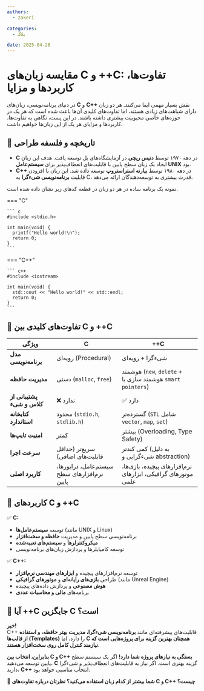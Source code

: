 ```yaml
---
authors:
  - zakeri

categories:
  - بلاگ

date: 2025-04-28
---
```



# مقایسه زبان‌های C و ++C: تفاوت‌ها، کاربردها و مزایا  

در دنیای برنامه‌نویسی، زبان‌های **C** و **C++** نقش بسیار مهمی ایفا می‌کنند. هر دو زبان دارای شباهت‌های زیادی هستند، اما تفاوت‌های کلیدی آن‌ها باعث شده است که هر یک در حوزه‌های خاصی محبوبیت بیشتری داشته باشند. در این پست، نگاهی به تفاوت‌ها، کاربردها و مزایای هر یک از این زبان‌ها خواهیم داشت.  


<!-- more -->


## 🔹 تاریخچه و فلسفه طراحی  

- **C** در دهه ۱۹۷۰ توسط **دنیس ریچی** در آزمایشگاه‌های بل توسعه یافت. هدف این زبان ایجاد یک زبان سطح پایین با قابلیت‌های انعطاف‌پذیر برای **سیستم‌عامل UNIX** بود.  
- **C++** در دهه ۱۹۸۰ توسط **بیارنه استراستروپ** توسعه داده شد. این زبان با افزودن قابلیت **برنامه‌نویسی شیء‌گرا** به C، قدرت بیشتری به توسعه‌دهندگان ارائه می‌دهد.  

نمونه یک برنامه ساده در هر دو زبان در قطعه کدهای زیر نشان داده شده است.

=== "C"

    ``` c
    #include <stdio.h>

    int main(void) {
      printf("Hello world!\n");
      return 0;
    }
    ```

=== "C++"

    ``` c++
    #include <iostream>

    int main(void) {
      std::cout << "Hello world!" << std::endl;
      return 0;
    }
    ```

## 🔹 تفاوت‌های کلیدی بین C و ++C  

| ویژگی  | C  | ++C  |
|---|---|---|
| **مدل برنامه‌نویسی** | رویه‌ای (Procedural) | شیء‌گرا + رویه‌ای |
| **مدیریت حافظه** | دستی (`malloc`, `free`) | هوشمند (`new`, `delete` + هوشمند سازی با `smart pointers`) |
| **پشتیبانی از کلاس و شیء** | ❌ ندارد | ✅ دارد |
| **کتابخانه استاندارد** | محدود (`stdio.h`, `stdlib.h`) | گسترده‌تر (`STL` شامل `vector`, `map`, `set`) |
| **امنیت تایپ‌ها** | کمتر | بیشتر (Overloading, Type Safety) |
| **سرعت اجرا** | سریع‌تر (حداقل قابلیت‌های اضافی) | کمی کندتر (به دلیل شیء‌گرایی و abstraction) |
| **کاربرد اصلی** | سیستم‌عامل، درایورها، نرم‌افزارهای سطح پایین | نرم‌افزارهای پیچیده، بازی‌ها، موتورهای گرافیکی، ابزارهای علمی |

## 🔹 کاربردهای C و ++C  

✅ **C:**  
- توسعه **سیستم‌عامل‌ها** (مانند UNIX و Linux)  
- برنامه‌نویسی سطح پایین و مدیریت **حافظه و سخت‌افزار**  
- **میکروکنترلرها** و **سیستم‌های تعبیه‌شده**  
- توسعه کامپایلرها و پردازش زبان‌های برنامه‌نویسی  

✅ **C++:**  
- توسعه نرم‌افزارهای پیچیده و **ابزارهای مهندسی نرم‌افزار**  
- طراحی **بازی‌های رایانه‌ای** و **موتورهای گرافیکی** (مانند Unreal Engine)  
- **هوش مصنوعی** و پردازش داده‌های پیچیده  
- برنامه‌های **مالی و محاسبات عددی**  

## 🔹 آیا ++C جایگزین C است؟  

**خیر!**  
C++ قابلیت‌های پیشرفته‌ای مانند **برنامه‌نویسی شیء‌گرا، مدیریت بهتر حافظه، و استفاده از قالب‌ها (Templates)** را دارد، اما **C همچنان بهترین گزینه برای پروژه‌هایی است که نیازمند کنترل کامل روی سخت‌افزار هستند**.  

**بنابراین، انتخاب بین C و C++ بستگی به نیازهای پروژه شما دارد!** اگر یک سیستم سطح پایین توسعه می‌دهید، **C** گزینه بهتری است. اگر نیاز به قابلیت‌های انعطاف‌پذیر و شیء‌گرا دارید، **C++** انتخاب مناسبی خواهد بود.  

📌 **شما بیشتر از کدام زبان استفاده می‌کنید؟ نظرتان درباره تفاوت‌های C و C++ چیست؟**



